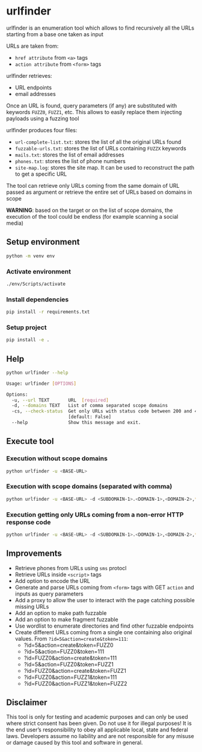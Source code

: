 # urlfinder

urlfinder is an enumeration tool which allows to find recursively all the URLs starting from a base one taken as input

URLs are taken from:
+ `href attribute` from `<a>` tags
+ `action attribute` from `<form>` tags

urlfinder retrieves:
+ URL endpoints
+ email addresses

Once an URL is found, query parameters (if any) are substituted with keywords `FUZZ0`, `FUZZ1`, etc. This allows to easily replace them injecting payloads using a fuzzing tool

urlfinder produces four files:
+ `url-complete-list.txt`: stores the list of all the original URLs found
+ `fuzzable-urls.txt`: stores the list of URLs containing `FUZZX` keywords
+ `mails.txt`: stores the list of email addresses
+ `phones.txt`: stores the list of phone numbers
+ `site-map.log`: stores the site map. It can be used to reconstruct the path to get a specific URL

The tool can retrieve only URLs coming from the same domain of URL passed as argument or retrieve the entire set of URLs based on domains in scope

**WARNING**: based on the target or on the list of scope domains, the execution of the tool could be endless (for example scanning a social media) 

## Setup environment

```bash
python -m venv env
```

### Activate environment

```bash
./env/Scripts/activate
```

### Install dependencies

```bash
pip install -r requirements.txt
```

### Setup project

```bash
pip install -e .
```

## Help

```bash
python urlfinder --help                         

Usage: urlfinder [OPTIONS]

Options:
  -u, --url TEXT       URL  [required]
  -d, --domains TEXT   List of comma separated scope domains
  -cs, --check-status  Get only URLs with status code between 200 and 400
                       [default: False]
  --help               Show this message and exit.
```

## Execute tool

### Execution without scope domains

```bash
python urlfinder -u <BASE-URL>
```

### Execution with scope domains (separated with comma)

```bash
python urlfinder -u <BASE-URL> -d <SUBDOMAIN-1>.<DOMAIN-1>,<DOMAIN-2>,*.<DOMAIN-3>
```

### Execution getting only URLs coming from a non-error HTTP response code

```bash
python urlfinder -u <BASE-URL> -d <SUBDOMAIN-1>.<DOMAIN-1>,<DOMAIN-2>,*.<DOMAIN-3> -cs
```

## Improvements

+ Retrieve phones from URLs using `sms` protocl
+ Retrieve URLs inside `<script>` tags
+ Add option to encode the URL
+ Generate and parse URLs coming from `<form>` tags with GET `action` and inputs as query parameters
+ Add a proxy to allow the user to interact with the page catching possible missing URLs
+ Add an option to make path fuzzable
+ Add an option to make fragment fuzzable
+ Use wordlist to enumerate directories and find other fuzzable endpoints
+ Create different URLs coming from a single one containing also original values. From `?id=5&action=create&token=111`:
  + ?id=5&action=create&token=FUZZ0
  + ?id=5&action=FUZZ0&token=111
  + ?id=FUZZ0&action=create&token=111
  + ?id=5&action=FUZZ0&token=FUZZ1
  + ?id=FUZZ0&action=create&token=FUZZ1
  + ?id=FUZZ0&action=FUZZ1&token=111
  + ?id=FUZZ0&action=FUZZ1&token=FUZZ2

## Disclaimer

This tool is only for testing and academic purposes and can only be used where strict consent has been given. Do not use it for illegal purposes! It is the end user’s responsibility to obey all applicable local, state and federal laws. Developers assume no liability and are not responsible for any misuse or damage caused by this tool and software in general.

